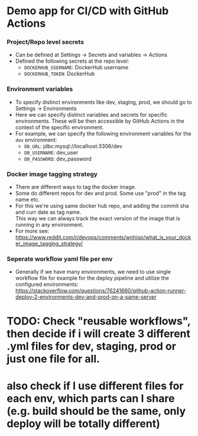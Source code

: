 # Demo app for CI/CD with GitHub Actions

### Project/Repo level secrets
- Can be defined at Settings -> Secrets and variables -> Actions
- Defined the following secrets at the repo level:
  - `DOCKERHUB_USERNAME`: DockerHub username
  - `DOCKERHUB_TOKEN`: DockerHub

### Environment variables
- To specify distinct environments like dev, staging, prod, we should go to Settings -> Environments
- Here we can specify distinct variables and secrets for specific environments. These will be then accessible by GitHub Actions in the context of the specific environment.
- For example, we can specify the following environment variables for the `dev` environment:
  - `DB_URL`: jdbc:mysql://localhost:3306/dev
  - `DB_USERNAME`: dev_user
  - `DB_PASSWORD`: dev_password

### Docker image tagging strategy
- There are different ways to tag the docker image.
- Some do different repos for dev and prod. Some use "prod" in the tag name etc.
- For this we're using same docker hub repo, and adding the commit sha and curr date as tag name.  
  This way we can always track the exact version of the image that is running in any environment.
- For more see: https://www.reddit.com/r/devops/comments/wnhisp/what_is_your_docker_image_tagging_strategy/

### Seperate workflow yaml file per env
- Generally if we have many environments, we need to use single workflow file for example for the deploy pipeline and 
utilize the configured environments: https://stackoverflow.com/questions/76241660/github-action-runner-deploy-2-environments-dev-and-prod-on-a-same-server

# TODO: Check "reusable workflows", then decide if i will create 3 different .yml files for dev, staging, prod or just one file for all.
# also check if I use different files for each env, which parts can I share (e.g. build should be the same, only deploy will be totally different)